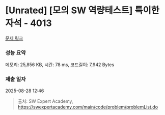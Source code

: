 # [Unrated] [모의 SW 역량테스트] 특이한 자석 - 4013 

[문제 링크](https://swexpertacademy.com/main/code/problem/problemDetail.do?contestProbId=AWIeV9sKkcoDFAVH) 

### 성능 요약

메모리: 25,856 KB, 시간: 78 ms, 코드길이: 7,942 Bytes

### 제출 일자

2025-08-28 12:46



> 출처: SW Expert Academy, https://swexpertacademy.com/main/code/problem/problemList.do